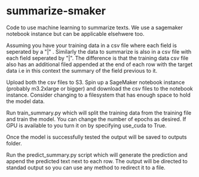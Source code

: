 # summarize-smaker
Code to use machine learning to summarize texts. We use a sagemaker notebook instance but can be applicable elsehwere too. 

Assuming you have your training data in a csv file where each field is seperated by a "|" .  Similarly the data to summarize is also in a csv file with each field seperated by "|". The difference is that the training data csv file also has an additional filed appended at the end of each row with the target data i.e in this context the summary of the field previous to it. 

Upload both the csv files to S3. Spin up a SageMaker notebook instance (probably m3.2xlarge or bigger) and download the csv files to the notebook instance. Consider changing to a filesystem that has enough space to hold the model data. 

Run train_summary.py which will split the training data from the training file and train the model. You can change the number of epochs as desired. If GPU is available to you turn it on by specifying use_cuda to True. 

Once the model is successfully tested the output will be saved to outputs folder. 

Run the predict_summary.py script which will generate the prediction and append the predicted text next to each row. The output will be directed to standad output so you can use any method to redirect it to a file. 
